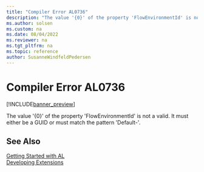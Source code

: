 ```yaml
---
title: "Compiler Error AL0736"
description: "The value '{0}' of the property 'FlowEnvironmentId' is not a valid."
ms.author: solsen
ms.custom: na
ms.date: 08/04/2022
ms.reviewer: na
ms.tgt_pltfrm: na
ms.topic: reference
author: SusanneWindfeldPedersen
---
```

[//]: # (START>DO_NOT_EDIT)
[//]: # (IMPORTANT:Do not edit any of the content between here and the END>DO_NOT_EDIT.)
[//]: # (Any modifications should be made in the .xml files in the ModernDev repo.)
# Compiler Error AL0736

[!INCLUDE[banner_preview](../includes/banner_preview.md)]

The value '{0}' of the property 'FlowEnvironmentId' is not a valid. It must either be a GUID or must match the pattern 'Default-<GUID>'.

[//]: # (IMPORTANT: END>DO_NOT_EDIT)
## See Also  
[Getting Started with AL](../devenv-get-started.md)  
[Developing Extensions](../devenv-dev-overview.md)  